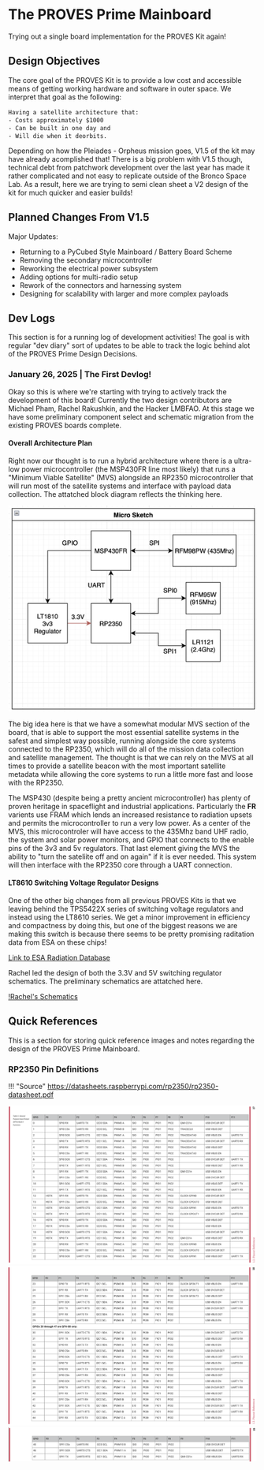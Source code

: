 # The PROVES Prime Mainboard
Trying out a single board implementation for the PROVES Kit again! 

## Design Objectives
The core goal of the PROVES Kit is to provide a low cost and accessible means of getting working hardware and software in outer space. We interpret that goal as the following:  
```
Having a satellite architecture that:
- Costs approximately $1000 
- Can be built in one day and 
- Will die when it deorbits. 
```
Depending on how the Pleiades - Orpheus mission goes, V1.5 of the kit may have already acomplished that! There is a big problem with V1.5 though, technical debt from patchwork development over the last year has made it rather complicated and not easy to replicate outside of the Bronco Space Lab. As a result, here we are trying to semi clean sheet a V2 design of the kit for much quicker and easier builds! 

## Planned Changes From V1.5 

Major Updates: 
- Returning to a PyCubed Style Mainboard / Battery Board Scheme 
- Removing the secondary microcontroller 
- Reworking the electrical power subsystem
- Adding options for multi-radio setup 
- Rework of the connectors and harnessing system 
- Designing for scalability with larger and more complex payloads

## Dev Logs
This section is for a running log of development activities! The goal is with regular "dev diary" sort of updates to be able to track the logic behind alot of the PROVES Prime Design Decisions. 

### January 26, 2025 | The First Devlog! 
Okay so this is where we're starting with trying to actively track the development of this board! Currently the two design contributors are Michael Pham, Rachel Rakushkin, and the Hacker LMBFAO. At this stage we have some preliminary component select and schematic migration from the existing PROVES boards complete. 

#### Overall Architecture Plan
Right now our thought is to run a hybrid architecture where there is a ultra-low power microcontroller (the MSP430FR line most likely) that runs a "Minimum Viable Satellite" (MVS) alongside an RP2350 microcontroller that will run most of the satellite systems and interface with payload data collection. The attatched block diagram reflects the thinking here. 

![Architecture Sketch](images/Screenshot_2025-01-23_at_6.05.16_PM.png)

The big idea here is that we have a somewhat modular MVS section of the board, that is able to support the most essential satellite systems in the safest and simplest way possible, running alongside the core systems connected to the RP2350, which will do all of the mission data collection and satellite management. The thought is that we can rely on the MVS at all times to provide a satellite beacon with the most important satellite metadata while allowing the core systems to run a little more fast and loose with the RP2350.  

The MSP430 (despite being a pretty ancient microcontroller) has plenty of proven heritage in spaceflight and industrial applications. Particularly the **FR** varients use FRAM which lends an increased resistance to radiation upsets and permits the microcontroller to run a very low power. As a center of the MVS, this microcontroler will have access to the 435Mhz band UHF radio, the system and solar power monitors, and GPIO that connects to the enable pins of the 3v3 and 5v regulators. That last element giving the MVS the ability to "turn the sateliite off and on again" if it is ever needed. This system will then interface with the RP2350 core through a UART connection. 

#### LT8610 Switching Voltage Regulator Designs
One of the other big changes from all previous PROVES Kits is that we leaving behind the TPS5422X series of switching voltage regulators and instead using the LT8610 series. We get a minor improvement in efficiency and compactness by doing this, but one of the biggest reasons we are making this switch is because there seems to be pretty promising raditation data from ESA on these chips!

[Link to ESA Radiation Database](https://esarad.esa.int/)

Rachel led the design of both the 3.3V and 5V switching regulator schematics. The preliminary schematics are attatched here. 

[!Rachel's Schematics](images/lt8610_jan.PNG)

## Quick References
This is a section for storing quick reference images and notes regarding the design of the PROVES Prime Mainboard. 

### RP2350 Pin Definitions
!!! "Source"
    https://datasheets.raspberrypi.com/rp2350/rp2350-datasheet.pdf

![RP2350 Pins 1](images/rp2350_data_1.PNG)
![RP2350 Pins 2](images/rp2350_data_2.PNG)
![RP2350 Pins 3](images/rp2350_data_3.PNG)